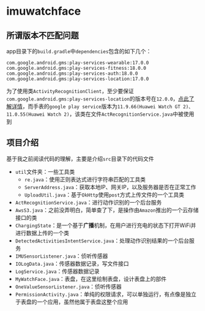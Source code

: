 # imuwatchface

## 所谓版本不匹配问题

app目录下的`build.gradle`中`dependencies`包含的如下几个：

```
com.google.android.gms:play-services-wearable:17.0.0
com.google.android.gms:play-services-fitness:18.0.0
com.google.android.gms:play-services-auth:18.0.0
com.google.android.gms:play-services-location:17.0.0
```

为了使用类`ActivityRecognitionClient`，至少要保证`com.google.android.gms:play-services-location`的版本号在`12.0.0`，[点此了解详情](https://developer.android.google.cn/guide/topics/location/transitions?hl=zh-cn#java)，而手表的`google play service`版本为`11.9.66(Huawei Watch GT 2)、11.0.55(Huawei Watch 2)`，该类在文件`ActRecognitionService.java`中被使用到

## 项目介绍

基于我之前阅读代码的理解，主要是介绍`src`目录下的代码文件

- `util`文件夹：一些工具类
    - `re.java`：使用正则表达式进行字符串匹配的工具类
    - `ServerAddress.java`：获取本地IP、网关IP，以及服务器是否在正常工作
    - `UploadUtil.java`：基于`OkHttp`使用`post`方式上传文件的一个工具类
- `ActRecognitionService.java`：进行动作识别的一个后台服务
- `AwsS3.java`：之前没弄明白，简单查了下，是操作由`Amazon`推出的一个云存储接口的类
- `ChargingState`：是一个基于**广播**机制，在用户进行充电的状态下打开WiFi并进行数据上传的一个类
- `DetectedActivitiesIntentService.java`：处理动作识别结果的一个后台服务
- `IMUSensorListener.java`：侦听传感器
- `IOLogData.java`：传感器数据记录，写文件接口
- `LogService.java`：传感器数据记录
- `MyWatchFace.java`：表盘，在这里绘制表盘，设计表盘上的部件
- `OneValueSensorListener.java`：侦听传感器
- `PermissionActivity.java`：单纯的权限请求，可以单独运行，有点像是独立于表盘的一个应用，虽然他属于表盘这整个应用

